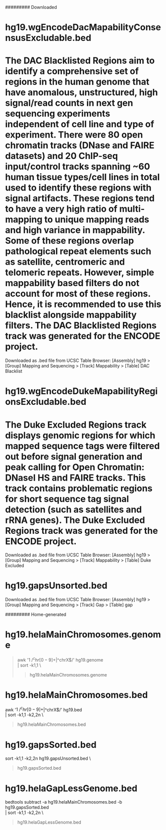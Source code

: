 ######### Downloaded

# hg19.wgEncodeDacMapabilityConsensusExcludable.bed
# The DAC Blacklisted Regions aim to identify a comprehensive set of regions in the human genome that have anomalous, unstructured, high signal/read counts in next gen sequencing experiments independent of cell line and type of experiment. There were 80 open chromatin tracks (DNase and FAIRE datasets) and 20 ChIP-seq input/control tracks spanning ~60 human tissue types/cell lines in total used to identify these regions with signal artifacts. These regions tend to have a very high ratio of multi-mapping to unique mapping reads and high variance in mappability. Some of these regions overlap pathological repeat elements such as satellite, centromeric and telomeric repeats. However, simple mappability based filters do not account for most of these regions. Hence, it is recommended to use this blacklist alongside mappability filters. The DAC Blacklisted Regions track was generated for the ENCODE project.

Downloaded as .bed file from UCSC Table Browser:
	[Assembly] hg19 >
	[Group] Mapping and Sequencing >
	[Track] Mappability >
	[Table] DAC Blacklist

# hg19.wgEncodeDukeMapabilityRegionsExcludable.bed
# The Duke Excluded Regions track displays genomic regions for which mapped sequence tags were filtered out before signal generation and peak calling for Open Chromatin: DNaseI HS and FAIRE tracks. This track contains problematic regions for short sequence tag signal detection (such as satellites and rRNA genes). The Duke Excluded Regions track was generated for the ENCODE project.

Downloaded as .bed file from UCSC Table Browser:
	[Assembly] hg19 >
	[Group] Mapping and Sequencing >
	[Track] Mappability >
	[Table] Duke Excluded


# hg19.gapsUnsorted.bed

Downloaded as .bed file from UCSC Table Browser:
	[Assembly] hg19 >
	[Group] Mapping and Sequencing >
	[Track] Gap >
	[Table] gap



######### Home-generated

# hg19.helaMainChromosomes.genome
> awk '$1~/^chr[0-9]+$|^chrX$/' hg19.genome \
> | sort -k1,1 \
> > hg19.helaMainChromosomes.genome

# hg19.helaMainChromosomes.bed
awk '$1~/^chr[0-9]+$|^chrX$/' hg19.bed \
| sort -k1,1 -k2,2n \
> hg19.helaMainChromosomes.bed

# hg19.gapsSorted.bed
sort -k1,1 -k2,2n hg19.gapsUnsorted.bed \
> hg19.gapsSorted.bed

# hg19.helaGapLessGenome.bed
bedtools subtract -a hg19.helaMainChromosomes.bed -b hg19.gapsSorted.bed \
| sort -k1,1 -k2,2n \
> hg19.helaGapLessGenome.bed
